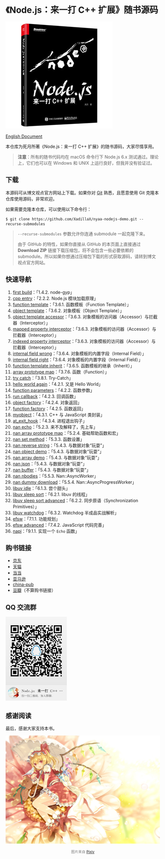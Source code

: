 # 《Node.js：来一打 C++ 扩展》随书源码

![封面](cover.jpg)

[English Document](README_en.md)

本仓库为死月所著《Node.js：来一打 C++ 扩展》的随书源码，大家尽情享用。

> **注意**：所有的随书代码均在 macOS 命令行下 Node.js 6.x 测试通过。理论上，它们也可以在 Windows 和 UNIX 上运行良好，但我并没有验证过。

## 下载

本源码可从博文视点官方网站上下载。如果你对 [Git](https://git-scm.com/) 熟悉，且愿意使用 Git 克隆本仓库使用源码，非常欢迎。

如果需要克隆本仓库，可以使用以下命令行：

```shell
$ git clone https://github.com/XadillaX/nyaa-nodejs-demo.git --recurse-submodules
```

> `--recurse-submodules` 参数允许你连通 submodule 一起克隆下来。
>
> 由于 GitHub 的特性，如果你直接从 GitHub 的本页面上直接通过 **Download ZIP** 链接下载压缩包，将不会包含一些必要依赖的 submodule。所以如果你想通过压缩包下载的形式获取源码，请转到博文视点官方网站。

## 快速导航

1. [first build](https://github.com/XadillaX/nyaa-nodejs-demo/tree/master/1.%20first%20build)：「1.4.2. node-gyp」
2. [cpp entry](https://github.com/XadillaX/nyaa-nodejs-demo/tree/master/2.%20cpp%20entry)：「2.2.2. Node.js 模块加载原理」
3. [function template](https://github.com/XadillaX/nyaa-nodejs-demo/tree/master/3.%20function%20template)：「3.6.1. 函数模板（Function Template）」
4. [object template](https://github.com/XadillaX/nyaa-nodejs-demo/tree/master/4.%20object%20template)：「3.6.2. 对象模板（Object Template）」
5. [object template accessor](https://github.com/XadillaX/nyaa-nodejs-demo/tree/master/5.%20object%20template%20accessor)：「3.6.3. 对象模板的访问器（Accessor）与拦截器（Interceptor）」
6. [mapped property interceptor](https://github.com/XadillaX/nyaa-nodejs-demo/tree/master/6.%20mapped%20property%20interceptor)：「3.6.3. 对象模板的访问器（Accessor）与拦截器（Interceptor）」
7. [indexed property interceptor](https://github.com/XadillaX/nyaa-nodejs-demo/tree/master/7.%20indexed%20property%20interceptor)：「3.6.3. 对象模板的访问器（Accessor）与拦截器（Interceptor）」
8. [internal field wrong](https://github.com/XadillaX/nyaa-nodejs-demo/tree/master/8.%20internal%20field%20wrong)：「3.6.4. 对象模板的内置字段（Internal Field）」
9. [internal field right](https://github.com/XadillaX/nyaa-nodejs-demo/tree/master/9.%20internal%20field%20right)：「3.6.4. 对象模板的内置字段（Internal Field）」
10. [function template inherit](https://github.com/XadillaX/nyaa-nodejs-demo/tree/master/10.%20function%20template%20inherit)：「3.6.5. 函数模板的继承（Inherit）」
11. [array prototype map](https://github.com/XadillaX/nyaa-nodejs-demo/tree/master/11.%20array%20prototype%20map)：「3.7.6. 函数（Function）」
12. [try catch](https://github.com/XadillaX/nyaa-nodejs-demo/tree/master/12.%20try%20catch)：「3.8.1. Try-Catch」
13. [hello world again](https://github.com/XadillaX/nyaa-nodejs-demo/tree/master/13.%20hello%20world%20again)：「4.2.1. 又是 Hello World」
14. [function parameters](https://github.com/XadillaX/nyaa-nodejs-demo/tree/master/14.%20function%20parameters)：「4.2.2. 函数参数」
15. [run callback](https://github.com/XadillaX/nyaa-nodejs-demo/tree/master/15.%20run%20callback)：「4.2.3. 回调函数」
16. [object factory](https://github.com/XadillaX/nyaa-nodejs-demo/tree/master/16.%20object%20factory)：「4.2.4. 对象返回」
17. [function factory](https://github.com/XadillaX/nyaa-nodejs-demo/tree/master/17.%20function%20factory)：「4.2.5. 函数返回」
18. [myobject](https://github.com/XadillaX/nyaa-nodejs-demo/tree/master/18.%20myobject)：「4.3.1. C++ 与 JavaScript 类封装」
19. [at_exit_hook](https://github.com/XadillaX/nyaa-nodejs-demo/tree/master/19.%20at_exit_hook)：「4.3.4. 进程退出钩子」
20. [nan echo](https://github.com/XadillaX/nyaa-nodejs-demo/tree/master/20.%20nan%20echo)：「5.2.3. 来不及解释了，先上车」
21. [nan array prototype map](https://github.com/XadillaX/nyaa-nodejs-demo/tree/master/21.%20nan%20array%20prototype%20map)：「5.2.4. 基础帮助函数和宏」
22. [nan set method](https://github.com/XadillaX/nyaa-nodejs-demo/tree/master/22.%20nan%20set%20method)：「5.3.3. 函数设置」
23. [nan reverse string](https://github.com/XadillaX/nyaa-nodejs-demo/tree/master/23.%20nan%20reverse%20string)：「5.4.3. 与数据对象“玩耍”」
24. [nan object demo](https://github.com/XadillaX/nyaa-nodejs-demo/tree/master/24.%20nan%20object%20demo)：「5.4.3. 与数据对象“玩耍”」
25. [nan array demo](https://github.com/XadillaX/nyaa-nodejs-demo/tree/master/25.%20nan%20array%20demo)：「5.4.3. 与数据对象“玩耍”」
26. [nan json](https://github.com/XadillaX/nyaa-nodejs-demo/tree/master/26.%20nan%20json)：「5.4.3. 与数据对象“玩耍”」
27. [nan buffer](https://github.com/XadillaX/nyaa-nodejs-demo/tree/master/27.%20nan%20buffer)：「5.4.3. 与数据对象“玩耍”」
28. [nan nbodies](https://github.com/XadillaX/nyaa-nodejs-demo/tree/master/28.%20nan%20nbodies)：「5.5.3. Nan::AsyncWorker」
29. [nan dummy download](https://github.com/XadillaX/nyaa-nodejs-demo/tree/master/29.%20nan%20dummy%20download)：「5.5.4. Nan::AsyncProgressWorker」
30. [libuv idle](https://github.com/XadillaX/nyaa-nodejs-demo/tree/master/30.%20libuv%20idle)：「6.1.3. 尝个甜头」
31. [libuv sleep sort](https://github.com/XadillaX/nyaa-nodejs-demo/tree/master/31.%20libuv%20sleep%20sort)：「6.2.1. libuv 的线程」
32. [libuv sleep sort advanced](https://github.com/XadillaX/nyaa-nodejs-demo/tree/master/32.%20libuv%20sleep%20sort%20advanced)：「6.2.2. 同步原语（Synchronization Primitives）」
33. [libuv watchdog](https://github.com/XadillaX/nyaa-nodejs-demo/tree/master/33.%20libuv%20watchdog)：「6.3.2. Watchdog 半成品实战解析」
34. [efsw](https://github.com/XadillaX/nyaa-nodejs-demo/tree/master/34.%20efsw)：「7.1.1. 功能规划」
35. [efsw advanced](https://github.com/XadillaX/node-efsw/tree/85cc5b816c3e04b4df92f63592f5e9ce99808418)：「7.4.2. JavaScript 代码完善」
36. [napi](https://github.com/XadillaX/nyaa-nodejs-demo/tree/master/36.%20napi)：「9.1.1. 实现一个 `Echo` 函数」

## 购书链接

+ [京东](https://item.jd.com/12380404.html)
+ [天猫](https://detail.tmall.com/item.htm?id=571628730908&cat_id=2)
+ [当当](http://product.dangdang.com/25291814.html)
+ [亚马逊](https://www.amazon.cn/dp/B07DL8GHQC/ie=UTF8&qid=1528969734)
+ [china-pub](http://product.china-pub.com/8039217)
+ [豆瓣](https://book.douban.com/subject/30247892/)（不算购书链接）

## QQ 交流群

<img src="./qq_group.jpg" width="200" alt="QQ 群" />

## 感谢阅读

最后，感谢大家支持本书。

![フランドール・スカーレット](flandre.jpg)

<center><font color="gray"><small>图片来自 <a target="_blank" href="https://www.pixiv.net/member_illust.php?mode=medium&illust_id=35873732">Pixiv</a></small></font></center>
